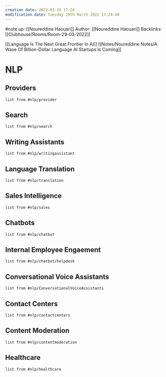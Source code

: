 ```yaml
---
creation date: 2022-03-29 17:24
modification date: Tuesday 29th March 2022 17:24:48
---
```

#note 
up::[[Noureddine Haouari]]
Author: [[Noureddine Haouari]]
Backlinks: [[Clubhouse/Rooms/Room-29-03-2022]]



[[Language Is The Next Great Frontier In AI]]
[[Notes/Noureddine Notes/A Wave Of Billion-Dollar Language AI Startups Is Coming]]

# NLP 
## Providers

```dataview 
list from #nlp/provider 
```

##  Search 
```dataview 
list from #nlp/search
```
## Writing Assistants 
```dataview 
list from #nlp/writingassistant 
```
## Language Translation
```dataview 
list from #nlp/translation 
```

## Sales Intelligence
```dataview 
list from #nlp/sales 
```
## Chatbots
```dataview 
list from #nlp/chatbot 
```
## Internal Employee Engaement 
```dataview 
list from #nlp/chatbot/helpdesk 
```

## Conversational Voice Assistants
```dataview 
list from #nlp/ConversationalVoiceAssistants  
```
## Contact Centers
```dataview 
list from #nlp/contactcenters  
```
## Content Moderation
```dataview 
list from #nlp/contentmoderation  
```
## Healthcare
```dataview 
list from #nlp/healthcare  
```